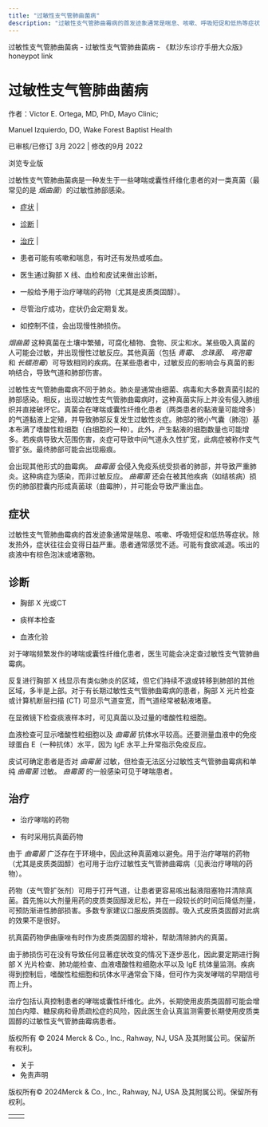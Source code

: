 ```yaml
---
title: "过敏性支气管肺曲菌病"
description: "过敏性支气管肺曲霉病的首发迹象通常是喘息、咳嗽、呼吸短促和低热等症状。除发热外，症状往往会变得日益严重。患者通常感觉不适。可能有食欲减退。咳出的痰液中有棕色泡沫或堵塞物。"
---
```


﻿过敏性支气管肺曲菌病 \- 过敏性支气管肺曲菌病 \- 《默沙东诊疗手册大众版》 honeypot link

# 过敏性支气管肺曲菌病

作者：Victor E. Ortega, MD, PhD, Mayo Clinic;

Manuel Izquierdo, DO, Wake Forest Baptist Health

已审核/已修订 3月 2022 \| 修改的9月 2022

浏览专业版

过敏性支气管肺曲菌病是一种发生于一些哮喘或囊性纤维化患者的对一类真菌（最常见的是 _烟曲菌_）的过敏性肺部感染。

- [症状](#症状_v727388_zh) \|
- [诊断](#诊断_v14002777_zh) \|
- [治疗](#治疗_v727396_zh) \|

- 患者可能有咳嗽和喘息，有时还有发热或咳血。

- 医生通过胸部 X 线、血检和皮试来做出诊断。

- 一般给予用于治疗哮喘的药物（尤其是皮质类固醇）。

- 尽管治疗成功，症状仍会定期复发。

- 如控制不佳，会出现慢性肺损伤。


_烟曲菌_ 这种真菌在土壤中繁殖，可腐化植物、食物、灰尘和水。某些吸入真菌的人可能会过敏，并出现慢性过敏反应。其他真菌（包括 _青霉_、 _念珠菌_、 _弯孢霉_ 和 _长蠕孢霉_）可导致相同的疾病。在某些患者中，过敏反应的影响会与真菌的影响结合，导致气道和肺部伤害。

过敏性支气管肺曲霉病不同于肺炎。肺炎是通常由细菌、病毒和大多数真菌引起的肺部感染。相反，出现过敏性支气管肺曲霉病时，这种真菌实际上并没有侵入肺组织并直接破坏它。真菌会在哮喘或囊性纤维化患者（两类患者的黏液量可能增多）的气道黏液上定殖，并导致肺部反复发生过敏性炎症。肺部的微小气囊（肺泡）基本布满了嗜酸性粒细胞（白细胞的一种）。此外，产生黏液的细胞数量也可能增多。若疾病导致大范围伤害，炎症可导致中间气道永久性扩宽，此病症被称作支气管扩张。最终肺部可能会出现瘢痕。

会出现其他形式的曲霉病。 _曲霉菌_ 会侵入免疫系统受损者的肺部，并导致严重肺炎。这种病症为感染，而非过敏反应。 _曲霉菌_ 还会在被其他疾病（如结核病）损伤的肺部腔囊内形成真菌球（曲霉肿），并可能会导致严重出血。

## 症状

过敏性支气管肺曲霉病的首发迹象通常是喘息、咳嗽、呼吸短促和低热等症状。除发热外，症状往往会变得日益严重。患者通常感觉不适。可能有食欲减退。咳出的痰液中有棕色泡沫或堵塞物。

## 诊断

- 胸部 X 光或CT

- 痰样本检查

- 血液化验


对于哮喘频繁发作的哮喘或囊性纤维化患者，医生可能会决定查过敏性支气管肺曲霉病。

反复进行胸部 X 线显示有类似肺炎的区域，但它们持续不退或转移到肺部的其他区域，多半是上部。对于有长期过敏性支气管肺曲霉病的患者，胸部 X 光片检查或计算机断层扫描 (CT) 可显示气道变宽，而气道经常被黏液堵塞。

在显微镜下检查痰液样本时，可见真菌以及过量的嗜酸性粒细胞。

血液检查可显示嗜酸性粒细胞以及 _曲霉菌_ 抗体水平较高。还要测量血液中的免疫球蛋白 E（一种抗体）水平，因为 IgE 水平上升常指示免疫反应。

皮试可确定患者是否对 _曲霉菌_ 过敏，但检查无法区分过敏性支气管肺曲霉病和单纯 _曲霉菌_ 过敏。 _曲霉菌_ 的一般感染可见于哮喘患者。

## 治疗

- 治疗哮喘的药物

- 有时采用抗真菌药物


由于 _曲霉菌_ 广泛存在于环境中，因此这种真菌难以避免。用于治疗哮喘的药物（尤其是皮质类固醇）也可用于治疗过敏性支气管肺曲霉病（见表治疗哮喘的药物）。

药物（支气管扩张剂）可用于打开气道，让患者更容易咳出黏液阻塞物并清除真菌。首先施以大剂量用药的皮质类固醇泼尼松，并在一段较长的时间后降低剂量，可预防渐进性肺部损害。多数专家建议口服皮质类固醇。吸入式皮质类固醇对此病的效果不是很好。

抗真菌药物伊曲康唑有时作为皮质类固醇的增补，帮助清除肺内的真菌。

由于肺损伤可在没有导致任何显著症状改变的情况下逐步恶化，因此要定期进行胸部 X 光片检查、肺功能检查、血液嗜酸性粒细胞水平以及 IgE 抗体量监测。疾病得到控制后，嗜酸性粒细胞和抗体水平通常会下降，但可作为突发哮喘的早期信号而上升。

治疗包括认真控制患者的哮喘或囊性纤维化。此外，长期使用皮质类固醇可能会增加白内障、糖尿病和骨质疏松症的风险，因此医生会认真监测需要长期使用皮质类固醇的过敏性支气管肺曲霉病患者。



版权所有 © 2024
Merck & Co., Inc., Rahway, NJ, USA 及其附属公司。保留所有权利。

- 关于
- 免责声明

版权所有© 2024Merck & Co., Inc., Rahway, NJ, USA 及其附属公司。保留所有权利。

|     |     |
| --- | --- |
|  |  |